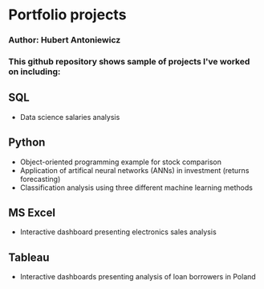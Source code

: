 # Portfolio projects
### Author: Hubert Antoniewicz
### This github repository shows sample of projects I've worked on including:

## SQL
+ Data science salaries analysis

## Python
+ Object-oriented programming example for stock comparison
+ Application of artifical neural networks (ANNs) in investment (returns forecasting)
+ Classification analysis using three different machine learning methods

## MS Excel
+ Interactive dashboard presenting electronics sales analysis

## Tableau
+ Interactive dashboards presenting analysis of loan borrowers in Poland
